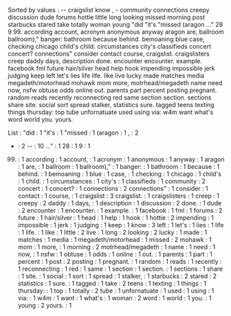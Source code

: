 Sorted by values :
-- craigslist know , - community connections creepy discussion dude forums hottie little long looking missed morning post starbucks stared take totally woman young "did "it's "missed (aragon ..." 28 9 99. according account, acronym anonymous anyway aragon are, ballroom ballroom)," banger: bathroom because behind. bemoaning blue case, checking chicago child's child. circumstances city's classifieds concert concert? connections" consider contact course, craigslist. craigslisters creep daddy days, description done. encounter encounter. example. facebook fml future hair/silver head help hook impending impossible jerk judging keep left let's lies life life. like live lucky made matches media megadeth/motorhead mohawk mom more, motrhead/megadeth name need now, nsfw obtuse odds online out. parents part percent posting pregnant. random reads recently reconnecting red same section section. sections share site. social sort spread stalker, statistics sure. tagged teens texting things thursday: top tube unfornatuate used using via: w4m want what's word world you. yours. 

List :
"did : 1
"it's : 1
"missed : 1
(aragon : 1
, : 2
- : 2
-- : 10
..." : 1
28 : 1
9 : 1
99. : 1
according : 1
account, : 1
acronym : 1
anonymous : 1
anyway : 1
aragon : 1
are, : 1
ballroom : 1
ballroom)," : 1
banger: : 1
bathroom : 1
because : 1
behind. : 1
bemoaning : 1
blue : 1
case, : 1
checking : 1
chicago : 1
child's : 1
child. : 1
circumstances : 1
city's : 1
classifieds : 1
community : 2
concert : 1
concert? : 1
connections : 2
connections" : 1
consider : 1
contact : 1
course, : 1
craigslist : 3
craigslist. : 1
craigslisters : 1
creep : 1
creepy : 2
daddy : 1
days, : 1
description : 1
discussion : 2
done. : 1
dude : 2
encounter : 1
encounter. : 1
example. : 1
facebook : 1
fml : 1
forums : 2
future : 1
hair/silver : 1
head : 1
help : 1
hook : 1
hottie : 2
impending : 1
impossible : 1
jerk : 1
judging : 1
keep : 1
know : 3
left : 1
let's : 1
lies : 1
life : 1
life. : 1
like : 1
little : 2
live : 1
long : 2
looking : 2
lucky : 1
made : 1
matches : 1
media : 1
megadeth/motorhead : 1
missed : 2
mohawk : 1
mom : 1
more, : 1
morning : 2
motrhead/megadeth : 1
name : 1
need : 1
now, : 1
nsfw : 1
obtuse : 1
odds : 1
online : 1
out. : 1
parents : 1
part : 1
percent : 1
post : 2
posting : 1
pregnant. : 1
random : 1
reads : 1
recently : 1
reconnecting : 1
red : 1
same : 1
section : 1
section. : 1
sections : 1
share : 1
site. : 1
social : 1
sort : 1
spread : 1
stalker, : 1
starbucks : 2
stared : 2
statistics : 1
sure. : 1
tagged : 1
take : 2
teens : 1
texting : 1
things : 1
thursday: : 1
top : 1
totally : 2
tube : 1
unfornatuate : 1
used : 1
using : 1
via: : 1
w4m : 1
want : 1
what's : 1
woman : 2
word : 1
world : 1
you. : 1
young : 2
yours. : 1
